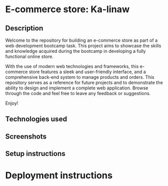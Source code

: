 # E-commerce store: Ka-linaw

## Description

Welcome to the repository for building an e-commerce store as part of a web development bootcamp task. This project aims to showcase the skills and knowledge acquired during the bootcamp in developing a fully functional online store.

With the use of modern web technologies and frameworks, this e-commerce store features a sleek and user-friendly interface, and a comprehensive back-end system to manage products and orders. This repository serves as a reference for future projects and to demonstrate the ability to design and implement a complete web application. Browse through the code and feel free to leave any feedback or suggestions.

Enjoy!

## Technologies used

## Screenshots

## Setup instructions

# Deployment instructions
